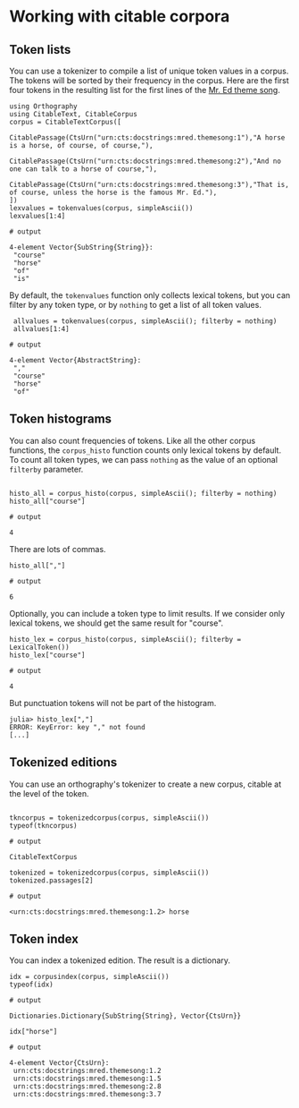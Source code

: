 # Working with citable corpora


## Token lists

You can use a tokenizer to compile a list of unique token values in a corpus. The tokens will be sorted by their frequency in the corpus.  Here are the first four tokens in the resulting list for the first lines of the [Mr. Ed theme song](http://www.lyricsondemand.com/tvthemes/mredlyrics.html).

```jldoctest histo
using Orthography
using CitableText, CitableCorpus
corpus = CitableTextCorpus([
        CitablePassage(CtsUrn("urn:cts:docstrings:mred.themesong:1"),"A horse is a horse, of course, of course,"),
        CitablePassage(CtsUrn("urn:cts:docstrings:mred.themesong:2"),"And no one can talk to a horse of course,"),
        CitablePassage(CtsUrn("urn:cts:docstrings:mred.themesong:3"),"That is, of course, unless the horse is the famous Mr. Ed."),
])
lexvalues = tokenvalues(corpus, simpleAscii())
lexvalues[1:4]

# output

4-element Vector{SubString{String}}:
 "course"
 "horse"
 "of"
 "is"
```


By default, the `tokenvalues` function only collects lexical tokens, but you can filter by any token type, or by `nothing` to get a list of all token values.


```jldoctest histo
 allvalues = tokenvalues(corpus, simpleAscii(); filterby = nothing)
 allvalues[1:4]

# output

4-element Vector{AbstractString}:
 ","
 "course"
 "horse"
 "of"
```



## Token histograms


You can also count frequencies of tokens.  Like all the other corpus functions, the `corpus_histo` function counts only lexical tokens by default.  To count all token types, we can pass `nothing` as the value of an optional `filterby` parameter.
```jldoctest histo

histo_all = corpus_histo(corpus, simpleAscii(); filterby = nothing)
histo_all["course"]

# output

4
```

There are lots of commas.

```jldoctest histo
histo_all[","]

# output

6
```

Optionally, you can include a token type to limit results.  If we consider only lexical tokens, we should get the same result for "course".

```jldoctest histo
histo_lex = corpus_histo(corpus, simpleAscii(); filterby = LexicalToken())
histo_lex["course"]

# output

4
```

But punctuation tokens will not be part of the histogram.

```jldoctest histo
julia> histo_lex[","]
ERROR: KeyError: key "," not found
[...]
```

## Tokenized editions

You can use an orthography's tokenizer to create a new corpus, citable at the level of the token.


```jldoctest histo

tkncorpus = tokenizedcorpus(corpus, simpleAscii())
typeof(tkncorpus)

# output

CitableTextCorpus
```

```jldoctest histo
tokenized = tokenizedcorpus(corpus, simpleAscii())
tokenized.passages[2]

# output

<urn:cts:docstrings:mred.themesong:1.2> horse
```


## Token index

You can index a tokenized edition.  The result is a dictionary.

```jldoctest histo
idx = corpusindex(corpus, simpleAscii())
typeof(idx)

# output

Dictionaries.Dictionary{SubString{String}, Vector{CtsUrn}}
```

```jldoctest histo
idx["horse"]

# output

4-element Vector{CtsUrn}:
 urn:cts:docstrings:mred.themesong:1.2
 urn:cts:docstrings:mred.themesong:1.5
 urn:cts:docstrings:mred.themesong:2.8
 urn:cts:docstrings:mred.themesong:3.7
``` 